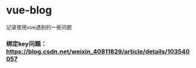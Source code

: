 # vue-blog
记录使用vue遇到的一些问题

### 绑定key问题：https://blog.csdn.net/weixin_40811829/article/details/103540057
